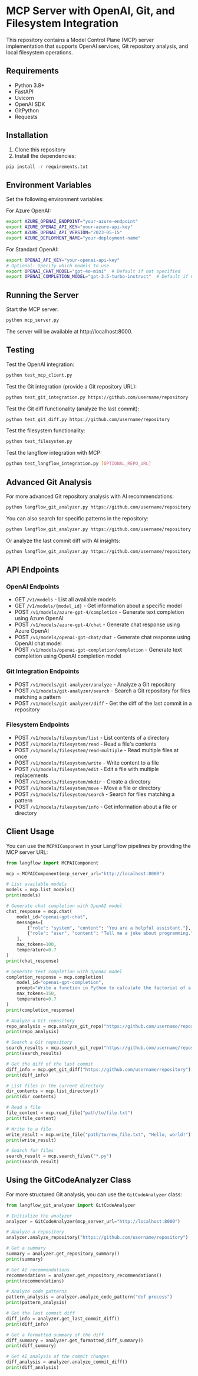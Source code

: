 # MCP Server with OpenAI, Git, and Filesystem Integration

This repository contains a Model Control Plane (MCP) server implementation that supports OpenAI services, Git repository analysis, and local filesystem operations.

## Requirements

- Python 3.8+
- FastAPI
- Uvicorn
- OpenAI SDK
- GitPython
- Requests

## Installation

1. Clone this repository
2. Install the dependencies:

```bash
pip install -r requirements.txt
```

## Environment Variables

Set the following environment variables:

For Azure OpenAI:
```bash
export AZURE_OPENAI_ENDPOINT="your-azure-endpoint"
export AZURE_OPENAI_API_KEY="your-azure-api-key"
export AZURE_OPENAI_API_VERSION="2023-05-15"
export AZURE_DEPLOYMENT_NAME="your-deployment-name"
```

For Standard OpenAI:
```bash
export OPENAI_API_KEY="your-openai-api-key"
# Optional: Specify which models to use
export OPENAI_CHAT_MODEL="gpt-4o-mini"  # Default if not specified
export OPENAI_COMPLETION_MODEL="gpt-3.5-turbo-instruct"  # Default if not specified
```

## Running the Server

Start the MCP server:

```bash
python mcp_server.py
```

The server will be available at http://localhost:8000.

## Testing

Test the OpenAI integration:
```bash
python test_mcp_client.py
```

Test the Git integration (provide a Git repository URL):
```bash
python test_git_integration.py https://github.com/username/repository
```

Test the Git diff functionality (analyze the last commit):
```bash
python test_git_diff.py https://github.com/username/repository
```

Test the filesystem functionality:
```bash
python test_filesystem.py
```

Test the langflow integration with MCP:
```bash
python test_langflow_integration.py [OPTIONAL_REPO_URL]
```

## Advanced Git Analysis

For more advanced Git repository analysis with AI recommendations:

```bash
python langflow_git_analyzer.py https://github.com/username/repository
```

You can also search for specific patterns in the repository:

```bash
python langflow_git_analyzer.py https://github.com/username/repository --search "def main"
```

Or analyze the last commit diff with AI insights:

```bash
python langflow_git_analyzer.py https://github.com/username/repository --diff
```

## API Endpoints

### OpenAI Endpoints
- GET `/v1/models` - List all available models
- GET `/v1/models/{model_id}` - Get information about a specific model
- POST `/v1/models/azure-gpt-4/completion` - Generate text completion using Azure OpenAI
- POST `/v1/models/azure-gpt-4/chat` - Generate chat response using Azure OpenAI
- POST `/v1/models/openai-gpt-chat/chat` - Generate chat response using OpenAI chat model
- POST `/v1/models/openai-gpt-completion/completion` - Generate text completion using OpenAI completion model

### Git Integration Endpoints
- POST `/v1/models/git-analyzer/analyze` - Analyze a Git repository
- POST `/v1/models/git-analyzer/search` - Search a Git repository for files matching a pattern
- POST `/v1/models/git-analyzer/diff` - Get the diff of the last commit in a repository

### Filesystem Endpoints
- POST `/v1/models/filesystem/list` - List contents of a directory
- POST `/v1/models/filesystem/read` - Read a file's contents
- POST `/v1/models/filesystem/read-multiple` - Read multiple files at once
- POST `/v1/models/filesystem/write` - Write content to a file
- POST `/v1/models/filesystem/edit` - Edit a file with multiple replacements
- POST `/v1/models/filesystem/mkdir` - Create a directory
- POST `/v1/models/filesystem/move` - Move a file or directory
- POST `/v1/models/filesystem/search` - Search for files matching a pattern
- POST `/v1/models/filesystem/info` - Get information about a file or directory

## Client Usage

You can use the `MCPAIComponent` in your LangFlow pipelines by providing the MCP server URL:

```python
from langflow import MCPAIComponent

mcp = MCPAIComponent(mcp_server_url="http://localhost:8000")

# List available models
models = mcp.list_models()
print(models)

# Generate chat completion with OpenAI model
chat_response = mcp.chat(
    model_id="openai-gpt-chat",
    messages=[
        {"role": "system", "content": "You are a helpful assistant."},
        {"role": "user", "content": "Tell me a joke about programming."}
    ],
    max_tokens=100,
    temperature=0.7
)
print(chat_response)

# Generate text completion with OpenAI model
completion_response = mcp.completion(
    model_id="openai-gpt-completion",
    prompt="Write a function in Python to calculate the factorial of a number:",
    max_tokens=150,
    temperature=0.7
)
print(completion_response)

# Analyze a Git repository
repo_analysis = mcp.analyze_git_repo("https://github.com/username/repository")
print(repo_analysis)

# Search a Git repository
search_results = mcp.search_git_repo("https://github.com/username/repository", "def main")
print(search_results)

# Get the diff of the last commit
diff_info = mcp.get_git_diff("https://github.com/username/repository")
print(diff_info)

# List files in the current directory
dir_contents = mcp.list_directory()
print(dir_contents)

# Read a file
file_content = mcp.read_file("path/to/file.txt")
print(file_content)

# Write to a file
write_result = mcp.write_file("path/to/new_file.txt", "Hello, world!")
print(write_result)

# Search for files
search_result = mcp.search_files("*.py")
print(search_result)
```

## Using the GitCodeAnalyzer Class

For more structured Git analysis, you can use the `GitCodeAnalyzer` class:

```python
from langflow_git_analyzer import GitCodeAnalyzer

# Initialize the analyzer
analyzer = GitCodeAnalyzer(mcp_server_url="http://localhost:8000")

# Analyze a repository
analyzer.analyze_repository("https://github.com/username/repository")

# Get a summary
summary = analyzer.get_repository_summary()
print(summary)

# Get AI recommendations
recommendations = analyzer.get_repository_recommendations()
print(recommendations)

# Analyze code patterns
pattern_analysis = analyzer.analyze_code_pattern("def process")
print(pattern_analysis)

# Get the last commit diff
diff_info = analyzer.get_last_commit_diff()
print(diff_info)

# Get a formatted summary of the diff
diff_summary = analyzer.get_formatted_diff_summary()
print(diff_summary)

# Get AI analysis of the commit changes
diff_analysis = analyzer.analyze_commit_diff()
print(diff_analysis)
``` 